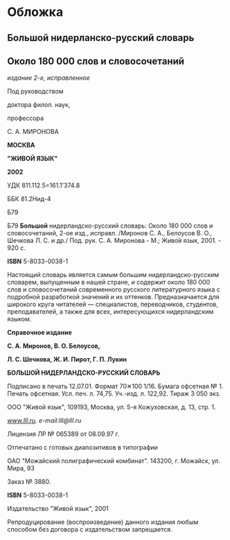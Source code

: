 # Обложка

## Большой нидерланско-русский словарь

## **Около 180 000 слов и словосочетаний**

_издание 2-е, исправленное_

Под руководством

доктора филол. наук,

профессора

С. А. МИРОНОВА

**МОСКВА**

**"ЖИВОЙ ЯЗЫК"**

**2002**

УДК 811.112.5=161.1'374.8

ББК 81.2Нид-4

Б79

Б79 **Большой** нидерландско-русский словарь: Около 180 000 слов и словосочетаний, 2-ое изд., исправл. /Миронов С. А., Белоусов В. О., Шечкова Л. С. и др./ Под. рук. С. А. Миронова - М.; Живой язык, 2001. - 920 с.

**ISBN** 5-8033-0038-1

Настоящий словарь является самым большим нидерландско-русским словарем, выпущенным в нашей стране, и содержит около 180 000 слов и словосочетаний современного русского литературного языка с подробной разработкой значений и их оттенков. Предназначается для широкого круга читателей — специалистов, переводчиков, студентов, преподавателей, а также для всех, интересующихся нидерландским языком.

**Справочное издание**

**С. А. Миронов, В. О. Белоусов,**

**Л. С. Шечкова, Ж. И. Пирот, Г. П. Лукин**

**БОЛЬШОЙ НИДЕРЛАНДСКО-РУССКИЙ СЛОВАРЬ**

Подписано в печать 12.07.01. Формат 70✕100 1/16. Бумага офсетная № 1. Печать офсетная. Усл. печ. л. 74,75. Уч.-изд. л. 122,92. Тираж 3 050 экз.

ООО "Живой язык", 109193, Москва, ул. 5-я Кожуховская, д. 13, стр. 1.

_www.lll.ru. e-mail:lll@lll.ru_

Лицензия ЛР № 065389 от 08.09.97 г.

Отпечатано с готовых диапозитивов в типографии

ОАО "Можайский полиграфический комбинат". 143200, г. Можайск, ул. Мира, 93

Заказ № 3880.

**ISBN** 5-8033-0038-1

Издательство "Живой язык", 2001

Репродуцирование \(воспроизведение\) данного издания любым способом без договора с издательством запрещается.

